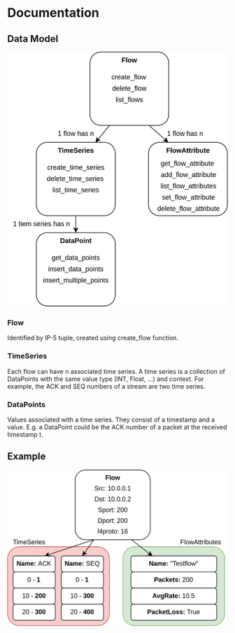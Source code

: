 # Documentation

## Data Model

![model](./functions.png)


### Flow
Identified by IP-5 tuple, created using create_flow function.

### TimeSeries
Each flow can have n associated time series. 
A time series is a collection of DataPoints with the same value type (INT, Float, ...) and context.
For example, the ACK and SEQ numbers of a stream are two time series.

### DataPoints
Values associated with a time series.
They consist of a timestamp and a value.
E.g. a DataPoint could be the ACK number of a packet at the received timestamp t.

## Example
![model](./example.png)